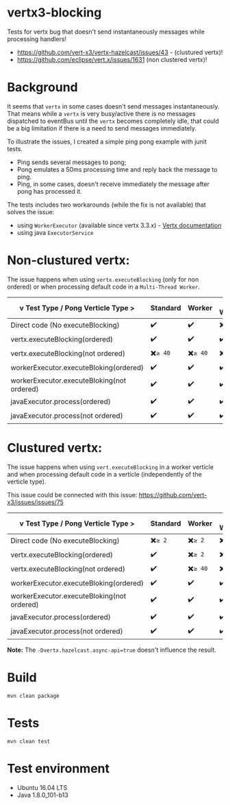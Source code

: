 # vertx3-blocking
Tests for vertx bug that doesn't send instantaneously messages while processing handlers!
- https://github.com/vert-x3/vertx-hazelcast/issues/43 - (clustured vertx)!
- https://github.com/eclipse/vert.x/issues/1631 (non clustered vertx)!

# Background

It seems that `vertx` in some cases doesn't send messages instantaneously.
That means while a `vertx` is very busy/active there is no messages dispatched to eventBus until the `vertx` becomes completely idle, that could be a big limitation if there is a need to send messages immediately.

To illustrate the issues, I created a simple ping pong example with junit tests.
- Ping sends several messages to pong;
- Pong emulates a 50ms processing time and reply back the message to ping.
- Ping, in some cases, doesn't receive immediately the message after pong has processed it.

The tests includes two workarounds (while the fix is not available) that solves the issue:
- using `WorkerExecutor` (available since vertx 3.3.x) - [Vertx documentation](http://vertx.io/docs/vertx-core/java/#blocking_code)
- using java `ExecutorService`

# Non-clustured vertx:

The issue happens when using `vertx.executeBlocking` (only for non ordered) or when processing default code in a `Multi-Thread Worker`.

v Test Type / Pong Verticle Type > | Standard | Worker | MT Worker
---------|----------|---------|-----------
Direct code (No executeBlocking) |  :heavy_check_mark: | :heavy_check_mark: | :heavy_multiplication_x:`≥ 40`
vertx.executeBlocking(ordered) |  :heavy_check_mark: | :heavy_check_mark: | :heavy_check_mark:
vertx.executeBlocking(not ordered) | :heavy_multiplication_x:`≥ 40` | :heavy_multiplication_x:`≥ 40` | :heavy_multiplication_x:`≥ 40`
workerExecutor.executeBloking(ordered) | :heavy_check_mark: | :heavy_check_mark: | :heavy_check_mark:
workerExecutor.executeBloking(not ordered) | :heavy_check_mark: | :heavy_check_mark: | :heavy_check_mark:
javaExecutor.process(ordered) | :heavy_check_mark: | :heavy_check_mark: | :heavy_check_mark:
javaExecutor.process(not ordered) | :heavy_check_mark: | :heavy_check_mark: | :heavy_check_mark:

# Clustured vertx:

The issue happens when using `vert.executeBlocking` in a worker verticle and when processing default code in a verticle (independently of the verticle type).

This issue could be connected with this issue: https://github.com/vert-x3/issues/issues/75

v Test Type / Pong Verticle Type > | Standard | Worker | MT Worker
---------|----------|---------|-----------
Direct code (No executeBlocking) |  :heavy_multiplication_x:`≥ 2` | :heavy_multiplication_x:`≥ 2` | :heavy_multiplication_x:`≥ 40`
vertx.executeBlocking(ordered) |  :heavy_check_mark: | :heavy_multiplication_x:`≥ 2` | :heavy_multiplication_x:`≥ 2`
vertx.executeBlocking(not ordered) | :heavy_check_mark: | :heavy_multiplication_x:`≥ 40` | :heavy_multiplication_x:`≥ 40`
workerExecutor.executeBloking(ordered) | :heavy_check_mark: | :heavy_check_mark: | :heavy_check_mark:
workerExecutor.executeBloking(not ordered) | :heavy_check_mark: | :heavy_check_mark: | :heavy_check_mark:
javaExecutor.process(ordered) | :heavy_check_mark: | :heavy_check_mark: | :heavy_check_mark:
javaExecutor.process(not ordered) | :heavy_check_mark: | :heavy_check_mark: | :heavy_check_mark:

**Note:** The `-Dvertx.hazelcast.async-api=true` doesn't influence the result.

# Build
`mvn clean package`

# Tests
`mvn clean test`

# Test environment
- Ubuntu 16.04 LTS
- Java 1.8.0_101-b13
